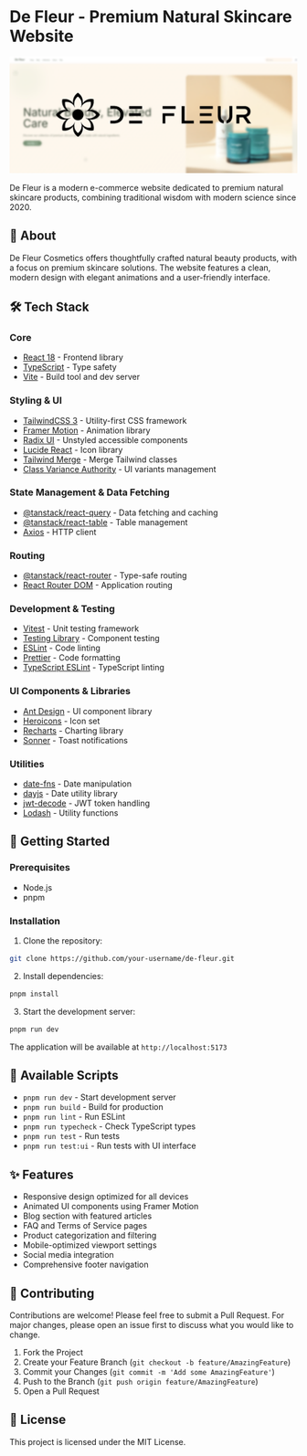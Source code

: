 # De Fleur - Premium Natural Skincare Website

![De Fleur](https://raw.githubusercontent.com/Wildebeasts/de-fleur/refs/heads/main/public/New%20Project.png)

De Fleur is a modern e-commerce website dedicated to premium natural skincare products, combining traditional wisdom with modern science since 2020.

## 🌿 About

De Fleur Cosmetics offers thoughtfully crafted natural beauty products, with a focus on premium skincare solutions. The website features a clean, modern design with elegant animations and a user-friendly interface.

## 🛠️ Tech Stack

### Core
- [React 18](https://reactjs.org) - Frontend library
- [TypeScript](https://www.typescriptlang.org) - Type safety
- [Vite](https://vitejs.dev) - Build tool and dev server

### Styling & UI
- [TailwindCSS 3](https://tailwindcss.com) - Utility-first CSS framework
- [Framer Motion](https://www.framer.com/motion/) - Animation library
- [Radix UI](https://www.radix-ui.com/) - Unstyled accessible components
- [Lucide React](https://lucide.dev) - Icon library
- [Tailwind Merge](https://github.com/dcastil/tailwind-merge) - Merge Tailwind classes
- [Class Variance Authority](https://cva.style) - UI variants management

### State Management & Data Fetching
- [@tanstack/react-query](https://tanstack.com/query) - Data fetching and caching
- [@tanstack/react-table](https://tanstack.com/table) - Table management
- [Axios](https://axios-http.com) - HTTP client

### Routing
- [@tanstack/react-router](https://tanstack.com/router) - Type-safe routing
- [React Router DOM](https://reactrouter.com) - Application routing

### Development & Testing
- [Vitest](https://vitest.dev) - Unit testing framework
- [Testing Library](https://testing-library.com) - Component testing
- [ESLint](https://eslint.org) - Code linting
- [Prettier](https://prettier.io) - Code formatting
- [TypeScript ESLint](https://typescript-eslint.io) - TypeScript linting

### UI Components & Libraries
- [Ant Design](https://ant.design) - UI component library
- [Heroicons](https://heroicons.com) - Icon set
- [Recharts](https://recharts.org) - Charting library
- [Sonner](https://sonner.emilkowal.ski) - Toast notifications

### Utilities
- [date-fns](https://date-fns.org) - Date manipulation
- [dayjs](https://day.js.org) - Date utility library
- [jwt-decode](https://github.com/auth0/jwt-decode) - JWT token handling
- [Lodash](https://lodash.com) - Utility functions

## 🚀 Getting Started

### Prerequisites
- Node.js
- pnpm

### Installation

1. Clone the repository:
```bash
git clone https://github.com/your-username/de-fleur.git
```

2. Install dependencies:
```bash
pnpm install
```

3. Start the development server:
```bash
pnpm run dev
```

The application will be available at `http://localhost:5173`

## 📝 Available Scripts

- `pnpm run dev` - Start development server
- `pnpm run build` - Build for production
- `pnpm run lint` - Run ESLint
- `pnpm run typecheck` - Check TypeScript types
- `pnpm run test` - Run tests
- `pnpm run test:ui` - Run tests with UI interface

## ✨ Features

- Responsive design optimized for all devices
- Animated UI components using Framer Motion
- Blog section with featured articles
- FAQ and Terms of Service pages
- Product categorization and filtering
- Mobile-optimized viewport settings
- Social media integration
- Comprehensive footer navigation

## 🤝 Contributing

Contributions are welcome! Please feel free to submit a Pull Request. For major changes, please open an issue first to discuss what you would like to change.

1. Fork the Project
2. Create your Feature Branch (`git checkout -b feature/AmazingFeature`)
3. Commit your Changes (`git commit -m 'Add some AmazingFeature'`)
4. Push to the Branch (`git push origin feature/AmazingFeature`)
5. Open a Pull Request

## 📄 License

This project is licensed under the MIT License.
